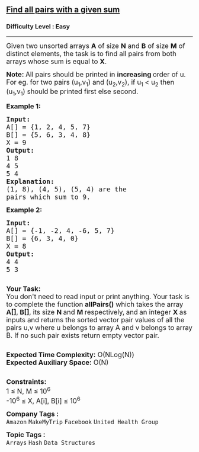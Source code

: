 <h2><a href="https://www.geeksforgeeks.org/problems/find-all-pairs-whose-sum-is-x5808/1?page=2&difficulty=Easy&status=unsolved&sortBy=submissions">Find all pairs with a given sum</a></h2><h3>Difficulty Level : Easy</h3><hr><div class="problems_problem_content__Xm_eO"><p><span style="font-size:18px">Given two unsorted arrays <strong>A</strong> of size <strong>N</strong> and <strong>B</strong> of size <strong>M</strong> of distinct elements, the task is to find all pairs from both arrays whose sum is equal to <strong>X</strong>.</span></p>

<p><span style="font-size:18px"><strong>Note:&nbsp;</strong>All pairs should be printed in <strong>increasing </strong>order of u. For eg. for two pairs (u<sub>1</sub>,v<sub>1</sub>) and (u<sub>2</sub>,v<sub>2</sub>), if u<sub>1&nbsp;</sub>&lt; u<sub>2</sub>&nbsp;then<br>
(u<sub>1</sub>,v<sub>1</sub>) should be printed first else second.</span></p>

<p><span style="font-size:18px"><strong>Example 1:</strong></span></p>

<pre><span style="font-size:18px"><strong>Input:</strong>
A[] = {1, 2, 4, 5, 7}
B[] = {5, 6, 3, 4, 8} 
X = 9 
<strong>Output: 
</strong>1 8
4 5 
5 4
<strong>Explanation:</strong>
(1, 8), (4, 5), (5, 4) are the
pairs which sum to 9.</span>
</pre>

<div><span style="font-size:18px"><strong>Example 2:</strong></span></div>

<pre><span style="font-size:18px"><strong>Input:</strong>
A[] = {-1, -2, 4, -6, 5, 7}
B[] = {6, 3, 4, 0} 
X = 8 
<strong>Output:</strong>
4 4 
5 3</span>
</pre>

<p><br>
<span style="font-size:18px"><strong>Your Task:&nbsp;&nbsp;</strong><br>
You don't need to read input or print anything. Your task is to complete the function <strong>allPairs()</strong>&nbsp;which takes the array <strong>A[]</strong>,<strong> B[]</strong>, its size <strong>N </strong>and <strong>M </strong>respectively,<strong> </strong>and<strong> </strong>an integer <strong>X&nbsp;</strong>as inputs and returns the sorted vector pair values of all the pairs u,v&nbsp;where u&nbsp;belongs to array&nbsp;A and v&nbsp;belongs to array B. If no such pair exists return empty vector pair.</span></p>

<p><br>
<span style="font-size:18px"><strong>Expected Time Complexity:</strong> O(NLog(N))<br>
<strong>Expected Auxiliary Space:</strong> O(N)</span></p>

<p><br>
<span style="font-size:18px"><strong>Constraints:</strong><br>
1 ≤ N, M&nbsp;≤ 10<sup>6</sup><br>
-10<sup>6</sup> ≤ X, A[i], B[i] ≤ 10<sup>6</sup></span></p>
</div><p><span style=font-size:18px><strong>Company Tags : </strong><br><code>Amazon</code>&nbsp;<code>MakeMyTrip</code>&nbsp;<code>Facebook</code>&nbsp;<code>United Health Group</code>&nbsp;<br><p><span style=font-size:18px><strong>Topic Tags : </strong><br><code>Arrays</code>&nbsp;<code>Hash</code>&nbsp;<code>Data Structures</code>&nbsp;